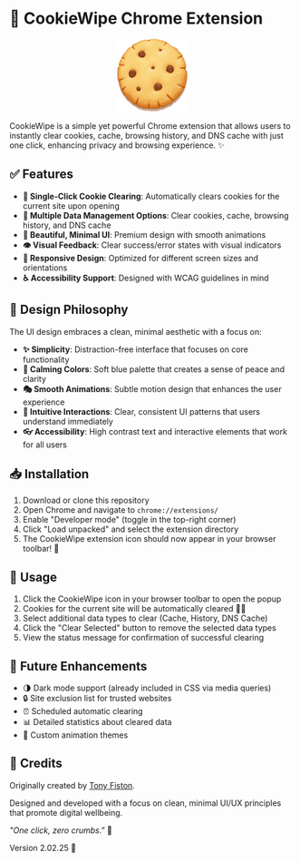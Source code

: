 # 🍪 CookieWipe Chrome Extension

<div align="center">
  <img src="images/icon128.png" alt="CookieWipe Logo" width="128" height="128">
</div>

CookieWipe is a simple yet powerful Chrome extension that allows users to instantly clear cookies, cache, browsing history, and DNS cache with just one click, enhancing privacy and browsing experience. ✨

## ✅ Features

- **🔄 Single-Click Cookie Clearing**: Automatically clears cookies for the current site upon opening
- **🧹 Multiple Data Management Options**: Clear cookies, cache, browsing history, and DNS cache
- **🎨 Beautiful, Minimal UI**: Premium design with smooth animations
- **👁️ Visual Feedback**: Clear success/error states with visual indicators
- **📱 Responsive Design**: Optimized for different screen sizes and orientations
- **♿ Accessibility Support**: Designed with WCAG guidelines in mind

## 💫 Design Philosophy

The UI design embraces a clean, minimal aesthetic with a focus on:

- **✨ Simplicity**: Distraction-free interface that focuses on core functionality
- **🌈 Calming Colors**: Soft blue palette that creates a sense of peace and clarity
- **🎭 Smooth Animations**: Subtle motion design that enhances the user experience
- **🧠 Intuitive Interactions**: Clear, consistent UI patterns that users understand immediately
- **👓 Accessibility**: High contrast text and interactive elements that work for all users

## 📥 Installation

1. Download or clone this repository
2. Open Chrome and navigate to `chrome://extensions/`
3. Enable "Developer mode" (toggle in the top-right corner)
4. Click "Load unpacked" and select the extension directory
5. The CookieWipe extension icon should now appear in your browser toolbar! 🎉

## 🚀 Usage

1. Click the CookieWipe icon in your browser toolbar to open the popup
2. Cookies for the current site will be automatically cleared 🍪✨
3. Select additional data types to clear (Cache, History, DNS Cache)
4. Click the "Clear Selected" button to remove the selected data types
5. View the status message for confirmation of successful clearing

## 🔮 Future Enhancements

- 🌗 Dark mode support (already included in CSS via media queries)
- 🔒 Site exclusion list for trusted websites
- ⏰ Scheduled automatic clearing
- 📊 Detailed statistics about cleared data
- 🎨 Custom animation themes

## 👏 Credits

Originally created by [Tony Fiston](https://github.com/yniijia).

Designed and developed with a focus on clean, minimal UI/UX principles that promote digital wellbeing.

*"One click, zero crumbs."* 🍪

Version 2.02.25 💙